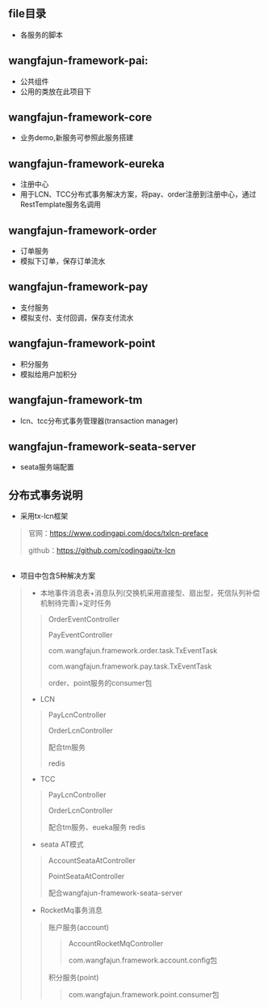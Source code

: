 ## file目录
*  各服务的脚本
##
## wangfajun-framework-pai:
*  公共组件
*  公用的类放在此项目下
##
## wangfajun-framework-core
*  业务demo,新服务可参照此服务搭建
##
## wangfajun-framework-eureka
*  注册中心
*  用于LCN、TCC分布式事务解决方案，将pay、order注册到注册中心，通过RestTemplate服务名调用
##
## wangfajun-framework-order
*  订单服务
*  模拟下订单，保存订单流水
##
## wangfajun-framework-pay
*  支付服务
*  模拟支付、支付回调，保存支付流水
##
## wangfajun-framework-point
*  积分服务
*  模拟给用户加积分
##
## wangfajun-framework-tm
*  lcn、tcc分布式事务管理器(transaction manager)
##
##
## wangfajun-framework-seata-server
*  seata服务端配置
##
## 分布式事务说明
* 采用tx-lcn框架
>官网：https://www.codingapi.com/docs/txlcn-preface
>
>github：https://github.com/codingapi/tx-lcn
##
* 项目中包含5种解决方案
> * 本地事件消息表+消息队列(交换机采用直接型、扇出型，死信队列补偿机制待完善)+定时任务
>>OrderEventController
>>
>>PayEventController
>>
>>com.wangfajun.framework.order.task.TxEventTask
>>
>>com.wangfajun.framework.pay.task.TxEventTask
>>
>>order、point服务的consumer包
>
>* LCN
>>PayLcnController
>>
>>OrderLcnController
>>
>>配合tm服务
>>
>>redis
>
>* TCC
>>PayLcnController
>>
>>OrderLcnController
>>
>>配合tm服务、eueka服务
>>redis
>
>* seata AT模式
>>AccountSeataAtController
>>
>>PointSeataAtController
>>
>>配合wangfajun-framework-seata-server
>
>* RocketMq事务消息
>>账户服务(account)
>>>AccountRocketMqController
>>>
>>>com.wangfajun.framework.account.config包
>>
>>积分服务(point)
>>>com.wangfajun.framework.point.consumer包









